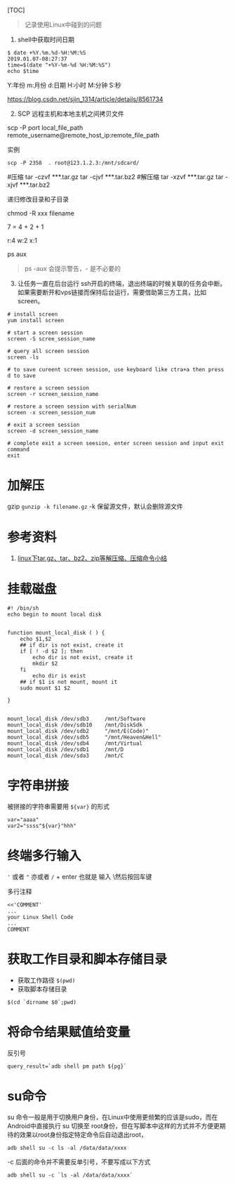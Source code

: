 [TOC]


> 记录使用Linux中碰到的问题

1. shell中获取时间日期

```
$ date +%Y.%m.%d-%H:%M:%S
2019.01.07-08:27:37
time=$(date "+%Y-%m-%d %H:%M:%S")
echo $time
```

Y:年份 m:月份  d:日期 H:小时 M:分钟 S:秒

https://blog.csdn.net/sjin_1314/article/details/8561734


2. SCP
远程主机和本地主机之间拷贝文件

scp -P port local_file_path remote_username@remote_host_ip:remote_file_path

实例

`scp -P 2358  . root@123.1.2.3:/mnt/sdcard/`

#压缩
tar -czvf ***.tar.gz
tar -cjvf ***.tar.bz2
#解压缩
tar -xzvf ***.tar.gz
tar -xjvf ***.tar.bz2

递归修改目录和子目录

chmod -R xxx filename


7 = 4 + 2 + 1

r:4 w:2 x:1

ps aux

> ps -aux 会提示警告，- 是不必要的 


3. 让任务一直在后台运行
ssh开启的终端，退出终端的时候关联的任务会中断。如果需要断开和vps链接而保持后台运行，需要借助第三方工具，比如screen。

```
# install screen
yum install screen

# start a screen session
screen -S scree_session_name

# query all screen session
screen -ls

# to save cureent screen session, use keyboard like ctra+a then press d to save

# restore a screen session
screen -r screen_session_name

# restore a screen session with serialNum
screen -x screen_session_num

# exit a screen session
screen -d screen_session_name

# complete exit a screen seesion, enter screen session and input exit command
exit
```


# 加解压
gzip
`gunzip -k filename.gz` -k 保留源文件，默认会删除源文件


# 参考资料
1. [linux下tar.gz、tar、bz2、zip等解压缩、压缩命令小结](https://www.jb51.net/LINUXjishu/43356.html)

# 挂载磁盘

```
#! /bin/sh
echo begin to mount local disk


function mount_local_disk ( ) {
    echo $1,$2
    ## if dir is not exist, create it
    if [ ! -d $2 ]; then
        echo dir is not exist, create it
        mkdir $2
    fi
        echo dir is exist
    ## if $1 is not mount, mount it
    sudo mount $1 $2

}


mount_local_disk /dev/sdb3     /mnt/Software
mount_local_disk /dev/sdb10    /mnt/DiskSdk
mount_local_disk /dev/sdb2     "/mnt/E(Code)"
mount_local_disk /dev/sdb5     "/mnt/Heaven&Hell"
mount_local_disk /dev/sdb4     /mnt/Virtual
mount_local_disk /dev/sdb1     /mnt/D
mount_local_disk /dev/sda3     /mnt/C
```

# 字符串拼接

被拼接的字符串需要用 `${var}` 的形式

```
var="aaaa"
var2="ssss"${var}"hhh"
```

# 终端多行输入

`'` 或者 `"` 亦或者 `/` + enter 也就是 输入 \然后按回车键


多行注释

```
<<'COMMENT'
...
your Linux Shell Code
...
COMMENT
```

# 获取工作目录和脚本存储目录

* 获取工作路径 `$(pwd)`
* 获取脚本存储目录

```
$(cd `dirname $0`;pwd)
```

# 将命令结果赋值给变量 

反引号

```
query_result=`adb shell pm path ${pg}`
```

# su命令

su 命令一般是用于切换用户身份，在Linux中使用更频繁的应该是sudo，而在Android中直接执行 su 切换至 root身份，但在写脚本中这样的方式并不方便更期待的效果以root身份指定特定命令后自动退出root，

`adb shell su -c ls -al /data/data/xxxx`

-c 后面的命令并不需要反单引号，不要写成以下方式
```
adb shell su -c `ls -al /data/data/xxxx`
```